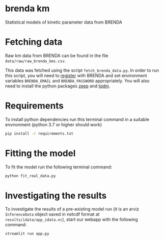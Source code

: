 brenda km
==============================

Statistical models of kinetic parameter data from BRENDA


Fetching data
=============

Raw km data from BRENDA can be found in the file `data/raw/raw_brenda_kms.csv`.

This data was fetched using the script `fetch_brenda_data.py`. In order to run
this script, you will need to
[register](https://www.brenda-enzymes.org/register.php) with BRENDA and set
environment variables `BRENDA_EMAIL` and `BRENDA_PASSWORD` appropriately. You
will also need to install the python packages
[zeep](https://docs.python-zeep.org/en/master/) and
[tqdm](https://github.com/tqdm/tqdm).


Requirements
============

To install python dependencies run this terminal command in a suitable environment (python 3.7 or higher should work)

```sh
pip install -r requirements.txt
```


Fitting the model
=================

To fit the model run the following terminal command:

```sh
python fit_real_data.py
```

Investigating the results
=========================

To investigate the results of a pre-existing model run (it is an arviz
`InferenceData` object saved in netcdf format at `results/idata/app_idata.nc`),
start our webapp with the following command:

```sh
streamlit run app.py
```
